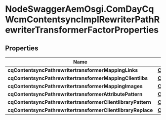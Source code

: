 # NodeSwaggerAemOsgi.ComDayCqWcmContentsyncImplRewriterPathRewriterTransformerFactorProperties

## Properties

Name | Type | Description | Notes
------------ | ------------- | ------------- | -------------
**cqContentsyncPathrewritertransformerMappingLinks** | [**ConfigNodePropertyArray**](ConfigNodePropertyArray.md) |  | [optional] 
**cqContentsyncPathrewritertransformerMappingClientlibs** | [**ConfigNodePropertyArray**](ConfigNodePropertyArray.md) |  | [optional] 
**cqContentsyncPathrewritertransformerMappingImages** | [**ConfigNodePropertyArray**](ConfigNodePropertyArray.md) |  | [optional] 
**cqContentsyncPathrewritertransformerAttributePattern** | [**ConfigNodePropertyString**](ConfigNodePropertyString.md) |  | [optional] 
**cqContentsyncPathrewritertransformerClientlibraryPattern** | [**ConfigNodePropertyString**](ConfigNodePropertyString.md) |  | [optional] 
**cqContentsyncPathrewritertransformerClientlibraryReplace** | [**ConfigNodePropertyString**](ConfigNodePropertyString.md) |  | [optional] 


